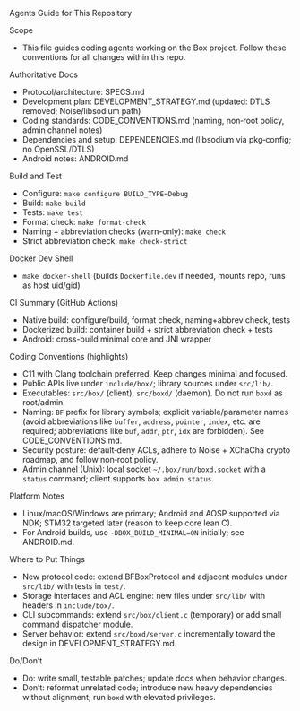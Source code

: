Agents Guide for This Repository

Scope
- This file guides coding agents working on the Box project. Follow these conventions for all changes within this repo.

Authoritative Docs
- Protocol/architecture: SPECS.md
- Development plan: DEVELOPMENT_STRATEGY.md (updated: DTLS removed; Noise/libsodium path)
- Coding standards: CODE_CONVENTIONS.md (naming, non‑root policy, admin channel notes)
- Dependencies and setup: DEPENDENCIES.md (libsodium via pkg‑config; no OpenSSL/DTLS)
- Android notes: ANDROID.md

Build and Test
- Configure: `make configure BUILD_TYPE=Debug`
- Build: `make build`
- Tests: `make test`
- Format check: `make format-check`
- Naming + abbreviation checks (warn-only): `make check`
- Strict abbreviation check: `make check-strict`

Docker Dev Shell
- `make docker-shell` (builds `Dockerfile.dev` if needed, mounts repo, runs as host uid/gid)

CI Summary (GitHub Actions)
- Native build: configure/build, format check, naming+abbrev check, tests
- Dockerized build: container build + strict abbreviation check + tests
- Android: cross-build minimal core and JNI wrapper

Coding Conventions (highlights)
- C11 with Clang toolchain preferred. Keep changes minimal and focused.
- Public APIs live under `include/box/`; library sources under `src/lib/`.
- Executables: `src/box/` (client), `src/boxd/` (daemon). Do not run `boxd` as root/admin.
- Naming: `BF` prefix for library symbols; explicit variable/parameter names (avoid abbreviations like `buffer`, `address`, `pointer`, `index`, etc. are required; abbreviations like `buf`, `addr`, `ptr`, `idx` are forbidden). See CODE_CONVENTIONS.md.
- Security posture: default‑deny ACLs, adhere to Noise + XChaCha crypto roadmap, and follow non‑root policy.
- Admin channel (Unix): local socket `~/.box/run/boxd.socket` with a `status` command; client supports `box admin status`.

Platform Notes
- Linux/macOS/Windows are primary; Android and AOSP supported via NDK; STM32 targeted later (reason to keep core lean C).
- For Android builds, use `-DBOX_BUILD_MINIMAL=ON` initially; see ANDROID.md.

Where to Put Things
- New protocol code: extend BFBoxProtocol and adjacent modules under `src/lib/` with tests in `test/`.
- Storage interfaces and ACL engine: new files under `src/lib/` with headers in `include/box/`.
- CLI subcommands: extend `src/box/client.c` (temporary) or add small command dispatcher module.
- Server behavior: extend `src/boxd/server.c` incrementally toward the design in DEVELOPMENT_STRATEGY.md.

Do/Don’t
- Do: write small, testable patches; update docs when behavior changes.
- Don’t: reformat unrelated code; introduce new heavy dependencies without alignment; run `boxd` with elevated privileges.
